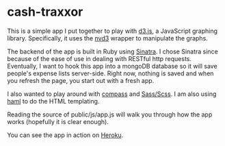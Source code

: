 cash-traxxor
============

This is a simple app I put together to play with [d3.js](http://d3js.org/), a JavaScript graphing library. Specifically, it uses the [nvd3](http://nvd3.org) wrapper to manipulate the graphs.

The backend of the app is built in Ruby using [Sinatra](http://www.sinatrarb.com/). I chose Sinatra since because of the ease of use in dealing with RESTful http requests. Eventually, I want to hook this app into a mongoDB database so it will save people's expense lists server-side. Right now, nothing is saved and when you refresh the page, you start out with a fresh app.

I also wanted to play around with [compass](http://compass-style.org) and [Sass/Scss](http://sass-lang.com/). I am also using [haml](http://haml.info/) to do the HTML templating.

Reading the source of public/js/app.js will walk you through how the app works (hopefully it is clear enough).

You can see the app in action on [Heroku](http://cash-traxxor.herokuapp.com/).


